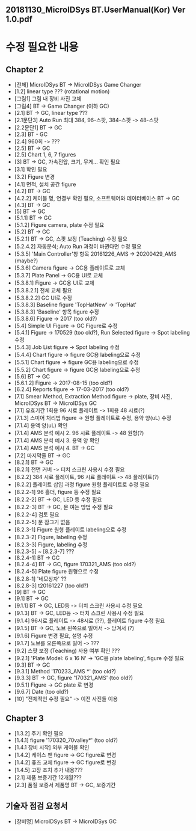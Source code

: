 ## 20181130_MicroIDSys BT.UserManual(Kor) Ver 1.0.pdf

# 수정 필요한 내용

## Chapter 2
- [전체] MicroIDSys BT -> MicroIDSys Game Changer 
- [1.2] linear type ??? (rotational motion)
- [그림1] 그림 내 장비 사진 교체
- [그림4] BT -> Game Changer (이하 GC)
- [2.1] BT -> GC, linear type ???
- [2.1문단3] Auto Run 최대 384, 96-스팟, 384-스팟 -> 48-스팟
- [2.2문단1] BT -> GC
- [2.3] BT - GC
- [2.4] 960회 -> ???
- [2.5] BT -> GC
- [2.5] Chart 1, 6, 7 figures
- [3] BT -> GC, 가속전압, 크기, 무게... 확인 필요
- [3.1] 확인 필요
- [3.2] Figure 변경
- [4.1] 면적, 설치 공간 figure
- [4.2] BT -> GC
- [4.2.2] 케이블 명, 연결부 확인 필요, 소프트웨어와 데이터베이스 BT -> GC
- [4.3] BT -> GC
- [5] BT -> GC
- [5.1.1] BT -> GC
- [5.1.2] Figure camera, plate 수정 필요
- [5.2] BT -> GC
- [5.2.1] BT -> GC, 스팟 보정 (Teaching) 수정 필요
- [5.2.4.2] 자동분석; Auto Run 과정이 바뀐다면 수정 필요
- [5.3.5] 'Main Controller'창 항목 20161226_AMS -> 20200429_AMS (maybe?)
- [5.3.6] Camera figure -> GC용 플레이트로 교체
- [5.3.7] Plate Panel -> GC용 UI로 교체
- [5.3.8.1] Figure -> GC용 UI로 교체
- [5.3.8.2.1] 전체 교체 필요
- [5.3.8.2.2] GC UI로 수정
- [5.3.8.3] Baseline figure 'TopHatNew' -> 'TopHat'
- [5.3.8.3] 'Baseline' 항목 figure 수정
- [5.3.8.6] Figure -> 2017 (too old?)
- [5.4] Simple UI Figure -> GC Figure로 수정
- [5.4.1] Figure -> 170529 (too old?), Run Selected figure -> Spot labeling 수정
- [5.4.3] Job List figure -> Spot labeling 수정
- [5.4.4] Chart figure -> figure GC용 labeling으로 수정
- [5.5.1] Chart figure -> figure GC용 labeling으로 수정
- [5.5.2] Chart figure -> figure GC용 labeling으로 수정
- [5.6] BT -> GC
- [5.6.1.2] Figure -> 2017-08-15 (too old?)
- [6.2.4] Reports figure -> 17-03-2017 (too old?)
- [7.1] Smear Method, Extraction Method figure -> plate, 장비 사진, MicroIDSys BT -> MicroIDSys GC
- [7.1] 유효기간 1회용 96 시료 플레이트 -> 1회용 48 시료(?)
- [7.1.3] 스미어 처리법 figure -> 원형 플레이트로 수정, 용약 양(uL) 수정
- [7.1.4] 용액 양(uL) 확인
- [7.1.4] AMS 분석 예시 2. 96 시료 플레이트 -> 48 원형(?)
- [7.1.4] AMS 분석 예시 3. 용액 양 확인
- [7.1.4] AMS 분석 예시 4. BT -> GC
- [7.2] 마지막줄 BT -> GC
- [8.2.1] BT -> GC
- [8.2.1] 전면 커버 -> 터치 스크린 사용시 수정 필요
- [8.2.2] 384 시료 플레이트, 96 시료 플레이트 -> 48 플레이트(?)
- [8.2.2] 플레이트 삽입 과정 figure 원형 플레이트로 수정 필요
- [8.2.2-1] 96 홀더, figure 등 수정 필요
- [8.2.2-2] BT -> GC, LED 등 수정 필요
- [8.2.2-3] BT -> GC, 문 여는 방법 수정 필요
- [8.2.2-4] 검토 필요
- [8.2.2-5] 문 잠그기 없음
- [8.2.3-1] Figure 원형 플레이트 labeling으로 수정
- [8.2.3-2] Figure, labeling 수정
- [8.2.3-3] Figure, labeling 수정
- [8.2.3-5] ~ [8.2.3-7] ???
- [8.2.4-1] BT -> GC
- [8.2.4-4] BT -> GC, figure 170321_AMS (too old?)
- [8.2.4-5] Plate figure 원형으로 수정
- [8.2.8-1] '네모상자' ??
- [8.2.8-3] t20161227 (too old?)
- [9] BT -> GC
- [9.1] BT -> GC
- [9.1.1] BT -> GC, LED등 -> 터치 스크린 사용시 수정 필요
- [9.1.3] BT -> GC, LED등 -> 터치 스크린 사용시 수정 필요
- [9.1.4] 96시료 플레이트 -> 48시료 (??), 플레이트 figure 수정 필요
- [9.1.5] BT -> GC, 노브 왼쪽으로 밀어서 -> 당겨서 (?)
- [9.1.6] Figure 변경 필요, 설명 수정
- [9.1.7] 노브를 오른쪽으로 밀어 -> ???
- [9.2] 스팟 보정 (Teaching) 사용 여부 확인 ???
- [9.2.1] 'Plate Model: 6 x 16 N' -> 'GC용 plate labeling', figure 수정 필요
- [9.3] BT -> GC
- [9.3.1] Method '170233_AMS *' (too old?)
- [9.3.3] BT -> GC, figure '170321_AMS' (too old?)
- [9.5.1] Figure -> GC plate 로 변경
- [9.6.7] Date (too old?)
- [10] "전체적인 수정 필요" -> 이전 사진들 이용

## Chapter 3
- [1.3.2] 주기 확인 필요
- [1.4.1] figure '170320_70valley*' (too old?)
- [1.4.1 장비 시작] 외부 케이블 확인
- [1.4.2] 케이스 팬 figure -> GC figure로 변경
- [1.4.2] 퓨즈 교체 figure -> GC figure로 변경
- [1.4.5] 고장 조치 추가 내용???
- [2.1] 제품 보증기간 12개월???
- [2.3] 품질 보증서 제품명 BT -> GC, 보증기간

## 기술자 점검 요청서
- [장비명] MicroIDSys BT -> MicroIDSys GC 
